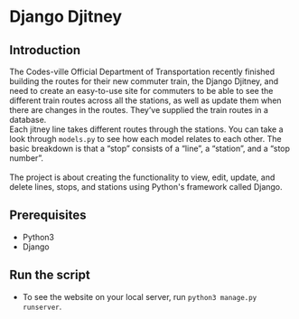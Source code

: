 # Django Djitney

## Introduction
The Codes-ville Official Department of Transportation recently finished building the routes for their new commuter train, the Django Djitney, and need to create 
an easy-to-use site for commuters to be able to see the different train routes across all the stations, as well as update them when there are changes in the routes. 
They’ve supplied the train routes in a database.<br> 
Each jitney line takes different routes through the stations. You can take a look through `models.py` to see how each model relates to each other. 
The basic breakdown is that a “stop” consists of a “line”, a “station”, and a “stop number”.<br><br>
The project is about creating the functionality to view, edit, update, and delete lines, stops, and stations using Python's framework called Django. 

## Prerequisites
* Python3
* Django

## Run the script
* To see the website on your local server, run `python3 manage.py runserver`.
